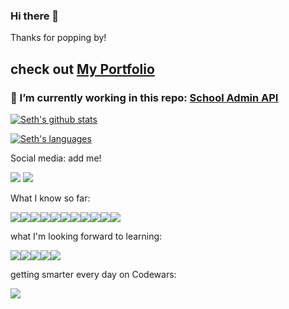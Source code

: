 ### Hi there 👋
Thanks  for popping by!

## check out [My Portfolio](https://www.sethmcfeeters.com)

### 🌱 I’m currently working in this repo: [School Admin API](https://github.com/iggy18/school-api)

[![Seth's github stats](https://github-readme-stats.vercel.app/api?username=iggy18)](https://github.com/iggy18/github-readme-stats)


[![Seth's languages](https://github-readme-stats.vercel.app/api/top-langs/?username=iggy18&layout=compact)](https://github.com/iggy18/github-readme-stats)


Social media: add me!

[<img src="https://img.shields.io/badge/Instagram-E4405F?style=for-the-badge&logo=instagram&logoColor=white" />](https://www.instagram.com/iggy18/?hl=en)
[<img src="https://img.shields.io/badge/LinkedIn-0077B5?style=for-the-badge&logo=linkedin&logoColor=white" />](https://www.linkedin.com/in/seth-mcfeeters/)

What I know so far:

<img src="https://img.shields.io/badge/HTML5-E34F26?style=for-the-badge&logo=html5&logoColor=white" /><img src="https://img.shields.io/badge/CSS3-1572B6?style=for-the-badge&logo=css3&logoColor=white" /><img src="https://img.shields.io/badge/JavaScript-323330?style=for-the-badge&logo=javascript&logoColor=F7DF1E" /><img src="https://img.shields.io/badge/Node.js-43853D?style=for-the-badge&logo=node.js&logoColor=white" /><img src ="https://img.shields.io/badge/Express.js-404D59?style=for-the-badge" /><img src ="https://img.shields.io/badge/jQuery-0769AD?style=for-the-badge&logo=jquery&logoColor=white" /><img src="https://img.shields.io/badge/Python-3776AB?style=for-the-badge&logo=python&logoColor=white" /><img src="https://img.shields.io/badge/Django-092E20?style=for-the-badge&logo=django&logoColor=white" /><img src="https://img.shields.io/badge/PostgreSQL-316192?style=for-the-badge&logo=postgresql&logoColor=white" /><img src="https://img.shields.io/badge/Heroku-430098?style=for-the-badge&logo=heroku&logoColor=white" /><img src ="https://img.shields.io/badge/React-20232A?style=for-the-badge&logo=react&logoColor=61DAFB" />

what I'm looking forward to learning:

<img src ="https://img.shields.io/badge/C%23-239120?style=for-the-badge&logo=c-sharp&logoColor=white" /><img src ="https://img.shields.io/badge/.NET-5C2D91?style=for-the-badge&logo=.net&logoColor=white" /><img src ="https://img.shields.io/badge/Sass-CC6699?style=for-the-badge&logo=sass&logoColor=white" /><img src ="https://img.shields.io/badge/Swift-FA7343?style=for-the-badge&logo=swift&logoColor=white" /><img src ="https://img.shields.io/badge/Rust-000000?style=for-the-badge&logo=rust&logoColor=white" />

getting smarter every day on Codewars:

<img src = "https://www.codewars.com/users/iggy18/badges/large" />
